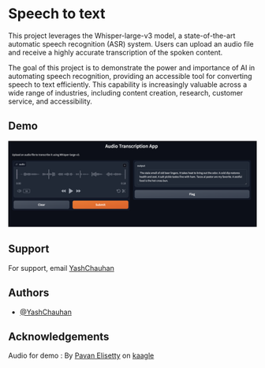 
# Speech to text

This project leverages the Whisper-large-v3 model, a state-of-the-art automatic speech recognition (ASR) system. Users can upload an audio file and receive a highly accurate transcription of the spoken content.

The goal of this project is to demonstrate the power and importance of AI in automating speech recognition, providing an accessible tool for converting speech to text efficiently. This capability is increasingly valuable across a wide range of industries, including content creation, research, customer service, and accessibility.


## Demo

![App Screenshot](https://github.com/YashChauhan0001/Speech_to_Text/blob/main/images/demo_img.png)


## Support

For support, email [YashChauhan](captainyc0001@gmail.com)


## Authors

- [@YashChauhan](https://github.com/YashChauhan0001)


## Acknowledgements

 Audio for demo : By [Pavan Elisetty](https://www.kaggle.com/datasets/pavanelisetty/sample-audio-files-for-speech-recognition?resource=download) on [kaagle](https://www.kaggle.com/)

